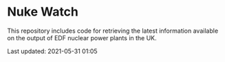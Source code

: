 # Nuke Watch

This repository includes code for retrieving the latest information available on the output of EDF nuclear power plants in the UK.

Last updated: 2021-05-31 01:05